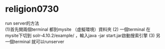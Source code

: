 # religion0730

run server的方法<br>
(1)首先開兩個terminal 都到mysite （虛擬環境）資料夾
(2) 一個terminal 在mysite下切到 solr-4.10.2/example/ ，輸入java -jar start.jar啟動搜索引擎
(3) 另一個terminal 就可以runserver
